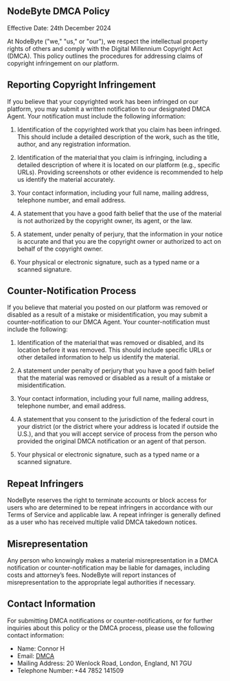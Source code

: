 ## NodeByte DMCA Policy

Effective Date: 24th December 2024

At NodeByte ("we," "us," or "our"), we respect the intellectual property rights of others and comply with the Digital Millennium Copyright Act (DMCA). This policy outlines the procedures for addressing claims of copyright infringement on our platform.

## Reporting Copyright Infringement

If you believe that your copyrighted work has been infringed on our platform, you may submit a written notification to our designated DMCA Agent. Your notification must include the following information: 

1. Identification of the copyrighted work that you claim has been infringed. This should include a detailed description of the work, such as the title, author, and any registration information. 

2. Identification of the material that you claim is infringing, including a detailed description of where it is located on our platform (e.g., specific URLs). Providing screenshots or other evidence is recommended to help us identify the material accurately. 

3. Your contact information, including your full name, mailing address, telephone number, and email address.

4. A statement that you have a good faith belief that the use of the material is not authorized by the copyright owner, its agent, or the law.

5. A statement, under penalty of perjury, that the information in your notice is accurate and that you are the copyright owner or authorized to act on behalf of the copyright owner.

6. Your physical or electronic signature, such as a typed name or a scanned signature.

## Counter-Notification Process

If you believe that material you posted on our platform was removed or disabled as a result of a mistake or misidentification, you may submit a counter-notification to our DMCA Agent. Your counter-notification must include the following: 

1. Identification of the material that was removed or disabled, and its location before it was removed. This should include specific URLs or other detailed information to help us identify the material.

2. A statement under penalty of perjury that you have a good faith belief that the material was removed or disabled as a result of a mistake or misidentification.

3. Your contact information, including your full name, mailing address, telephone number, and email address.

4. A statement that you consent to the jurisdiction of the federal court in your district (or the district where your address is located if outside the U.S.), and that you will accept service of process from the person who provided the original DMCA notification or an agent of that person.

5. Your physical or electronic signature, such as a typed name or a scanned signature.

## Repeat Infringers

NodeByte reserves the right to terminate accounts or block access for users who are determined to be repeat infringers in accordance with our Terms of Service and applicable law. A repeat infringer is generally defined as a user who has received multiple valid DMCA takedown notices.

## Misrepresentation

Any person who knowingly makes a material misrepresentation in a DMCA notification or counter-notification may be liable for damages, including costs and attorney’s fees. NodeByte will report instances of misrepresentation to the appropriate legal authorities if necessary.

## Contact Information

For submitting DMCA notifications or counter-notifications, or for further inquiries about this policy or the DMCA process, please use the following contact information:

- Name: Connor H
- Email: [DMCA](mailto:dmca@nodebyte.co.uk)
- Mailing Address: 20 Wenlock Road, London, England, N1 7GU
- Telephone Number: +44 7852 141509 